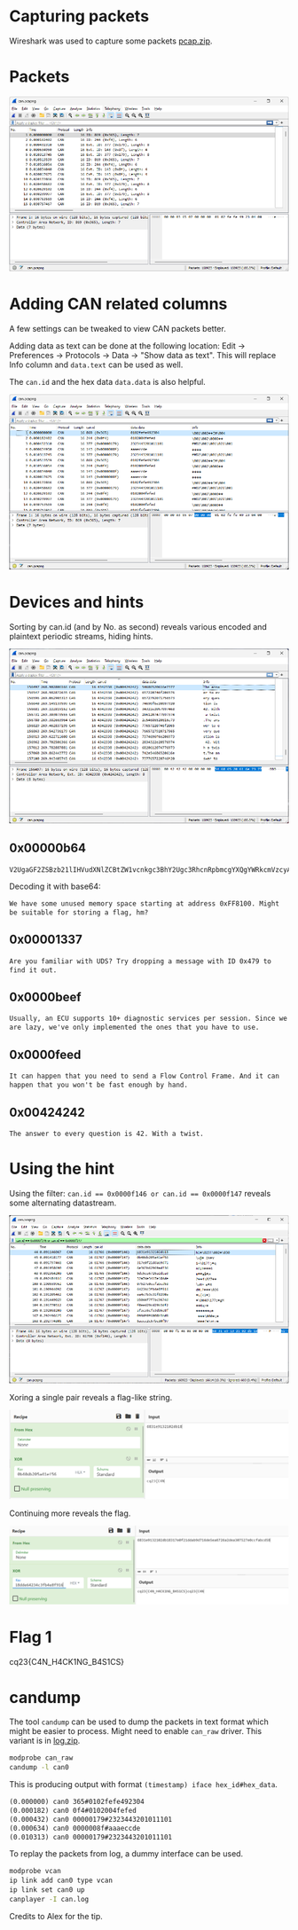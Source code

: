 # Capturing packets

Wireshark was used to capture some packets [pcap.zip](workdir/pcap.zip).

# Packets

![](screenshots/1.png)

# Adding CAN related columns

A few settings can be tweaked to view CAN packets better.

Adding data as text can be done at the following location: Edit -> Preferences -> Protocols -> Data -> "Show data as text". This will replace Info column and `data.text` can be used as well.

The `can.id` and the hex data `data.data` is also helpful.

![](screenshots/2.png)

# Devices and hints

Sorting by can.id (and by No. as second) reveals various encoded and plaintext periodic streams, hiding hints.

![](screenshots/3.png)

## 0x00000b64
```
V2UgaGF2ZSBzb21lIHVudXNlZCBtZW1vcnkgc3BhY2Ugc3RhcnRpbmcgYXQgYWRkcmVzcyAweEZGODEwMC4gTWlnaHQgYmUgc3VpdGFibGUgZm9yIHN0b3JpbmcgYSBmbGFnLCBobT8=  
```
Decoding it with base64:
```
We have some unused memory space starting at address 0xFF8100. Might be suitable for storing a flag, hm?
```

## 0x00001337
```
Are you familiar with UDS? Try dropping a message with ID 0x479 to find it out.
```

## 0x0000beef
```
Usually, an ECU supports 10+ diagnostic services per session. Since we are lazy, we've only implemented the ones that you have to use.
```

## 0x0000feed
```
It can happen that you need to send a Flow Control Frame. And it can happen that you won't be fast enough by hand.
```

## 0x00424242
```
The answer to every question is 42. With a twist.
```

# Using the hint
Using the filter: `can.id == 0x0000f146 or can.id == 0x0000f147` reveals some alternating datastream.

![](screenshots/4.png)

Xoring a single pair reveals a flag-like string.

![](screenshots/5.png)

Continuing more reveals the flag.

![](screenshots/6.png)

# Flag 1
cq23{C4N_H4CK1NG_B4S1CS}

# candump 
The tool `candump` can be used to dump the packets in text format which might be easier to process. Might need to enable `can_raw` driver. This variant is in [log.zip](workdir/log.zip).

```bash
modprobe can_raw
candump -l can0
```

This is producing output with format `(timestamp) iface hex_id#hex_data`.

```
(0.000000) can0 365#0102fefe492304
(0.000182) can0 0f4#0102004fefed
(0.000432) can0 00000179#2323443201011101
(0.000634) can0 0000008f#aaaeccde
(0.010313) can0 00000179#2323443201011101
```

To replay the packets from log, a dummy interface can be used.

```bash
modprobe vcan
ip link add can0 type vcan
ip link set can0 up
canplayer -I can.log
```

Credits to Alex for the tip.